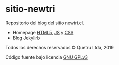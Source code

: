 # sitio-newtri

Repositorio del blog del sitio newtri.cl.

- Homepage [HTML5](https://www.w3schools.com/html/default.asp), [JS](https://www.w3schools.com/js/default.asp) y [CSS](https://www.w3schools.com/css/default.asp)
- Blog [Jekyllrb](https://jekyllrb.com/)

Todos los derechos reservados © Quetru Ltda, 2019

Código fuente bajo licencia [GNU GPLv3](https://opensource.org/licenses/GPL-3.0)